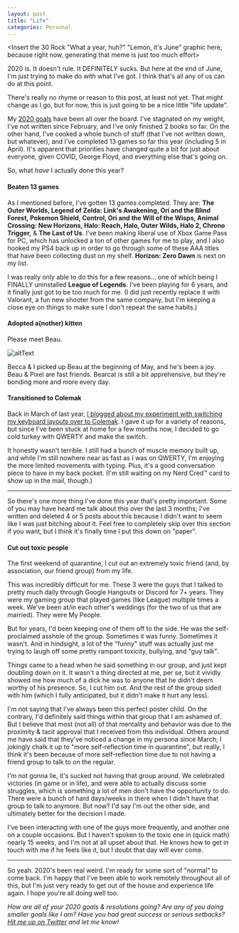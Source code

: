 ```yaml
---
layout: post
title: "Life"
categories: Personal
---
```


<Insert the 30 Rock "What a year, huh?" "Lemon, it's June" graphic here, because right now, generating that meme is just too much effort>

2020 is. It doesn't rule. It DEFINITELY sucks. But here at the end of June, I'm just trying to make do with what I've got. I think that's all any of us can do at this point.

There's really no rhyme or reason to this post, at least not yet. That might change as I go, but for now, this is just going to be a nice little "life update".

<!-- more -->

My [2020 goals][2020goals] have been all over the board. I've stagnated on my weight, I've not written since February, and I've only finished 2 books so far. On the other hand, I've cooked a whole bunch of stuff (that I've not written down, but whatever), and I've completed 13 games so far this year (including 5 in April). It's apparent that priorities have changed quite a bit for just about everyone, given COVID, George Floyd, and everything else that's going on.

So, what *have* I actually done this year?

#### Beaten 13 games 

As I mentioned before, I've gotten 13 games completed. They are: **The Outer Worlds, Legend of Zelda: Link's Awakening, Ori and the Blind Forest, Pokemon Shield, Control, Ori and the Will of the Wisps, Animal Crossing: New Horizons, Halo: Reach, Halo, Outer Wilds, Halo 2, Chrono Trigger,** & **The Last of Us**. I've been making liberal use of Xbox Game Pass for PC, which has unlocked a ton of other games for me to play, and I also hooked my PS4 back up in order to go through some of these AAA titles that have been collecting dust on my shelf. **Horizon: Zero Dawn** is next on my list.

I was really only able to do this for a few reasons... one of which being I FINALLY uninstalled **League of Legends**. I've been playing for 6 years, and it finally just got to be too much for me. (I did just recently replace it with Valorant, a fun new shooter from the same company, but I'm keeping a close eye on things to make sure I don't repeat the same habits.)

#### Adopted a(nother) kitten

Please meet Beau.

![altText][beau]

Becca & I picked up Beau at the beginning of May, and he's been a joy. Beau & Pixel are fast friends. Bearcat is still a bit apprehensive, but they're bonding more and more every day.

#### Transitioned to Colemak

Back in March of last year, [I blogged about my experiment with switching my keyboard layouts over to Colemak][colemak]. I gave it up for a variety of reasons, but since I've been stuck at home for a few months now, I decided to go cold turkey with QWERTY and make the switch.

It honestly wasn't terrible. I still had a bunch of muscle memory built up, and while I'm still nowhere near as fast as I was on QWERTY, I'm enjoying the more limited movements with typing. Plus, it's a good conversation piece to have in my back pocket. (I'm still waiting on my Nerd Cred™ card to show up in the mail, though.)

---

So there's one more thing I've done this year that's pretty important. Some of you may have heard me talk about this over the last 3 months; I've written and deleted 4 or 5 posts about this because I didn't want to seem like I was just bitching about it. Feel free to completely skip over this section if you want, but I think it's finally time I put this down on "paper".

#### Cut out toxic people

The first weekend of quarantine, I cut out an extremely toxic friend (and, by association, our friend group) from my life.

This was incredibly difficult for me. These 3 were the guys that I talked to pretty much daily through Google Hangouts or Discord for 7+ years. They were my gaming group that played games (like League) multiple times a week. We've been at/in each other's weddings (for the two of us that are married). They were My People.

But for years, I'd been keeping one of them off to the side. He was the self-proclaimed asshole of the group. Sometimes it was funny. Sometimes it wasn't. And in hindsight, a lot of the "funny" stuff was actually just me trying to laugh off some pretty rampant toxicity, bullying, and "guy talk".

Things came to a head when he said something in our group, and just kept doubling down on it. It wasn't a thing directed at me, per se, but it vividly showed me how much of a dick he was to anyone that he didn't deem worthy of his presence. So, I cut him out. And the rest of the group sided with him (which I fully anticipated, but it didn't make it hurt any less).

I'm not saying that I've always been this perfect poster child. On the contrary, I'd definitely said things within that group that I am ashamed of. But I believe that most (not all) of that mentality and behavior was due to the proximity & tacit approval that I received from this individual. Others around me have said that they've noticed a change in my persona since March; I jokingly chalk it up to "more self-reflection time in quarantine", but really, I think it's been because of more self-reflection time due to not having a friend group to talk to on the regular.

I'm not gonna lie, it's sucked not having that group around. We celebrated victories (in game or in life), and were able to actually discuss some struggles, which is something a lot of men don't have the opportunity to do. There were a bunch of hard days/weeks in there when I didn't have that group to talk to anymore. But now? I'd say I'm out the other side, and ultimately better for the decision I made.

I've been interacting with one of the guys more frequently, and another one on a couple occasions. But I haven't spoken to the toxic one in (quick math) nearly 15 weeks, and I'm not at all upset about that. He knows how to get in touch with me if he feels like it, but I doubt that day will ever come.

---

So yeah. 2020's been real weird. I'm ready for some sort of "normal" to come back. I'm happy that I've been able to work remotely throughout all of this, but I'm just very ready to get out of the house and experience life again. I hope you're all doing well too.

*How are all of your 2020 goals & resolutions going? Are any of you doing smaller goals like I am? Have you had great success or serious setbacks? [Hit me up on Twitter][twitter] and let me know!*

[2020goals]: https://niclake.me/2020-goals
[beau]: https://scontent-ort2-2.xx.fbcdn.net/v/t1.0-9/101984648_10103590467601323_2968561939069796352_n.jpg?_nc_cat=106&_nc_sid=110474&_nc_ohc=6iWeR1vOVqkAX9fAX2B&_nc_ht=scontent-ort2-2.xx&oh=fa73ba7670ae02ff9de882181910db16&oe=5F1ACCD7
[colemak]: https://niclake.me/colemak
[twitter]: http://twitter.com/niclake